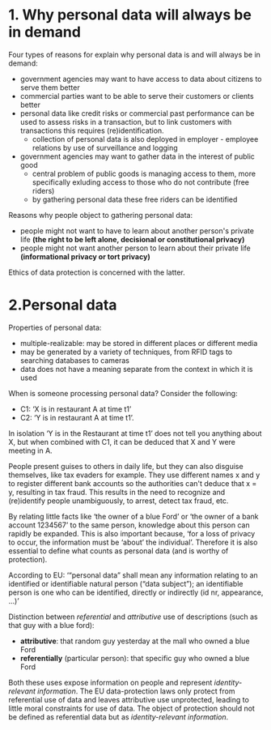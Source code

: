 # 1. Why personal data will always be in demand
Four types of reasons for explain why personal data is and will always be in demand:
- government agencies may want to have access to data about citizens to serve them better
- commercial parties want to be able to serve their customers or clients better
- personal data like credit risks or commercial past performance can be used to assess risks in a transaction, but to link customers with transactions this requires (re)identification.
  - collection of personal data is also deployed in employer - employee relations by use of surveillance and logging
- government agencies may want to gather data in the interest of public good
  - central problem of public goods is managing access to them, more specifically exluding access to those who do not contribute (free riders)
  - by gathering personal data these free riders can be identified

Reasons why people object to gathering personal data:
- people might not want to have to learn about another person's private life **(the right to be left alone, decisional or constitutional privacy)**
- people might not want another person to learn about their private life **(informational privacy or tort privacy)**

Ethics of data protection is concerned with the latter.

# 2.Personal data
Properties of personal data:
- multiple-realizable: may be stored in different places or different media
- may be generated by a variety of techniques, from RFID tags to searching databases to cameras
- data does not have a meaning separate from the context in which it is used

When is someone processing personal data?
Consider the following:
- C1: ‘X is in restaurant A at time t1’
- C2: ‘Y is in restaurant A at time t1’.

In isolation ‘Y is in the Restaurant at time t1’ does not
tell you anything about X, but when combined with C1, it can be deduced that X and Y were meeting in A.

People present guises to others in daily life, but they can also disguise themselves, like tax evaders for example.
They use different names x and y to register different bank accounts so the authorities can't deduce that x = y, resulting in tax fraud.
This results in the need to recognize and (re)identify people unambiguously, to arrest, detect tax fraud, etc.

By relating little facts like ‘the owner of a blue Ford’ or ‘the owner of a bank account 1234567’ to the same person, knowledge about this person can rapidly be expanded.
This is also important because, ‘for a loss of privacy to occur, the information must be ‘about’ the individual’.
Therefore it is also essential to define what counts as personal data (and is worthy of protection).

According to EU:
‘“personal data” shall mean any information relating to an identified or identifiable natural person (“data subject”); an identifiable person is one who can be identified, directly or indirectly (id nr, appearance, ...)’

Distinction between _referential_ and _attributive_ use of descriptions (such as that guy with a blue ford):
- **attributive**: that random guy yesterday at the mall who owned a blue Ford 
- **referentially** (particular person): that specific guy who owned a blue Ford

Both these uses expose information on people and represent _identity-relevant information_.
The EU data-protection laws only protect from referential use of data and leaves attributive use unprotected, leading to little moral constraints for use of data.
The object of protection should not be defined as referential data but as _identity-relevant information_.

